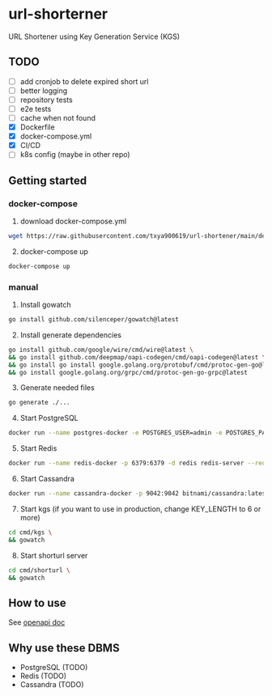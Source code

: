 # url-shorterner
URL Shortener using Key Generation Service (KGS)

## TODO
- [ ] add cronjob to delete expired short url
- [ ] better logging
- [ ] repository tests
- [ ] e2e tests
- [ ] cache when not found
- [x] Dockerfile
- [x] docker-compose.yml
- [x] CI/CD
- [ ] k8s config (maybe in other repo)

## Getting started
### docker-compose
1. download docker-compose.yml
```bash
wget https://raw.githubusercontent.com/txya900619/url-shortener/main/deployments/docker-compose.yml
```
2. docker-compose up
```bash
docker-compose up
```
### manual
1. Install gowatch
```bash
go install github.com/silenceper/gowatch@latest
```
2. Install generate dependencies
```bash
go install github.com/google/wire/cmd/wire@latest \
&& go install github.com/deepmap/oapi-codegen/cmd/oapi-codegen@latest \
&& go install go install google.golang.org/protobuf/cmd/protoc-gen-go@latest \
&& go install google.golang.org/grpc/cmd/protoc-gen-go-grpc@latest
```
3. Generate needed files
```bash
go generate ./...
```
4. Start PostgreSQL
```bash
docker run --name postgres-docker -e POSTGRES_USER=admin -e POSTGRES_PASSWORD=123456 -d postgres
```
5. Start Redis
```bash
docker run --name redis-docker -p 6379:6379 -d redis redis-server --requirepass "abc123"
```
6. Start Cassandra
```bash
docker run --name cassandra-docker -p 9042:9042 bitnami/cassandra:latest
```
7. Start kgs (if you want to use in production, change KEY_LENGTH to 6 or more)
```bash
cd cmd/kgs \
&& gowatch
```
8. Start shorturl server
```bash
cd cmd/shorturl \
&& gowatch
```

## How to use
See [openapi doc](https://github.com/txya900619/url-shortener/blob/main/api/openapi/shorturl.yml)

## Why use these DBMS
- PostgreSQL (TODO)
- Redis (TODO)
- Cassandra (TODO)